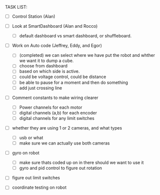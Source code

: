 TASK LIST:

- [ ] Control Station (Alan)

- [ ] Look at SmartDashboard (Alan and Rocco)
  - [ ] default dashboard vs smart dashboard, or shuffleboard. 
  
- [ ] Work on Auto code (Jeffrey, Eddy, and Egor)
  - [ ] (completed) we can select where we have put the robot and whther we want it to dump a cube.
  - [ ] choose from dashboard
  - [ ] based on which side is active.
  - [ ] could be voltage control, could be distance
  - [ ] be able to pause for a moment and then do something
  - [ ] add just crossing line
  
- [ ] Comment constants to make wiring clearer 
  - [ ] Power channels for each motor
  - [ ] digital channels (a,b) for each encoder
  - [ ] digital channels for any limit switches
  
- [ ] whether they are using 1 or 2 cameras, and what types
    - [ ] usb or what
    - [ ] make sure we can actually use both cameras
    
- [ ] gyro on robot
  - [ ] make sure thats coded up on in there should we want to use it
  - [ ] gyro and pid control to figure out rotation
  
- [ ] figure out limit switches

- [ ] coordinate testing on robot
